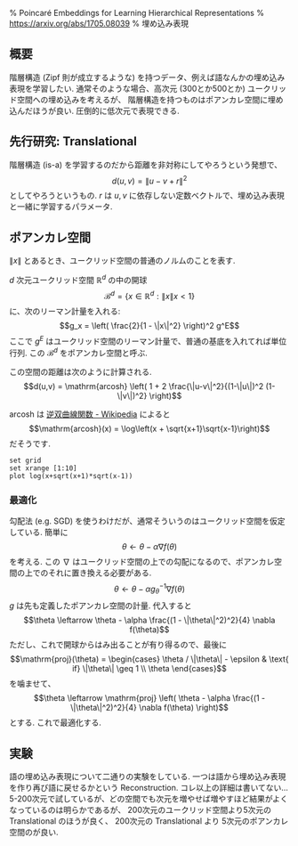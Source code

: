 % Poincaré Embeddings for Learning Hierarchical Representations
% https://arxiv.org/abs/1705.08039
% 埋め込み表現

## 概要

階層構造 (Zipf 則が成立するような) を持つデータ、例えば語なんかの埋め込み表現を学習したい.
通常そのような場合、高次元 (300とか500とか) ユークリッド空間への埋め込みを考えるが、
階層構造を持つものはポアンカレ空間に埋め込んだほうが良い.
圧倒的に低次元で表現できる.

## 先行研究: Translational

階層構造 (is-a) を学習するのだから距離を非対称にしてやろうという発想で、
$$d(u,v)=\|u-v+r\|^2$$
としてやろうというもの.
$r$ は $u,v$ に依存しない定数ベクトルで、埋め込み表現と一緒に学習するパラメータ.

## ポアンカレ空間

$\|x\|$ とあるとき、ユークリッド空間の普通のノルムのことを表す.

$d$ 次元ユークリッド空間 $\mathbb{R}^d$ の中の開球
$$\mathcal{B}^d = \{ x \in \mathbb{R}^d : \|x\|x < 1 \}$$
に、次のリーマン計量を入れる:
$$g_x = \left( \frac{2}{1 - \|x\|^2} \right)^2 g^E$$
ここで $g^E$ はユークリッド空間のリーマン計量で、普通の基底を入れてれば単位行列.
この $\mathcal{B}^d$ をポアンカレ空間と呼ぶ.

この空間の距離は次のように計算される.
$$d(u,v) = \mathrm{arcosh} \left(
1 + 2 \frac{\|u-v\|^2}{(1-\|u\|)^2 (1-\|v\|)^2}
\right)$$

$\mathrm{arcosh}$ は
[逆双曲線関数 - Wikipedia](https://ja.wikipedia.org/wiki/%E9%80%86%E5%8F%8C%E6%9B%B2%E7%B7%9A%E9%96%A2%E6%95%B0)
によると
$$\mathrm{arcosh}(x) = \log\left(x + \sqrt{x+1}\sqrt{x-1}\right)$$
だそうです.

```gnuplot
set grid
set xrange [1:10]
plot log(x+sqrt(x+1)*sqrt(x-1))
```

### 最適化

勾配法 (e.g. SGD) を使うわけだが、通常そういうのはユークリッド空間を仮定している.
簡単に
$$\theta \leftarrow \theta - \alpha \nabla f(\theta)$$
を考える.
この $\nabla$ はユークリッド空間の上での勾配になるので、ポアンカレ空間の上でのそれに置き換える必要がある.
$$\theta \leftarrow \theta - \alpha g_\theta^{-1} \nabla f(\theta)$$
$g$ は先も定義したポアンカレ空間の計量.
代入すると
$$\theta \leftarrow \theta - \alpha \frac{(1 - \|\theta\|^2)^2}{4} \nabla f(\theta)$$
ただし、これで開球からはみ出ることが有り得るので、最後に
$$\mathrm{proj}(\theta) = \begin{cases}
\theta / \|\theta\| - \epsilon & \text{ if} \|\theta\| \geq 1 \\
\theta
\end{cases}$$
を噛ませて、
$$\theta \leftarrow \mathrm{proj} \left( \theta - \alpha \frac{(1 - \|\theta\|^2)^2}{4} \nabla f(\theta) \right)$$
とする. これで最適化する.

## 実験

語の埋め込み表現について二通りの実験をしている.
一つは語から埋め込み表現を作り再び語に戻せるかという Reconstruction.
コレ以上の詳細は書いてない...
5-200次元で試しているが、どの空間でも次元を増やせば増やすほど結果がよくなっているのは明らかであるが、
200次元のユークリッド空間より5次元の Translational のほうが良く、
200次元の Translational より 5次元のポアンカレ空間のが良い.


